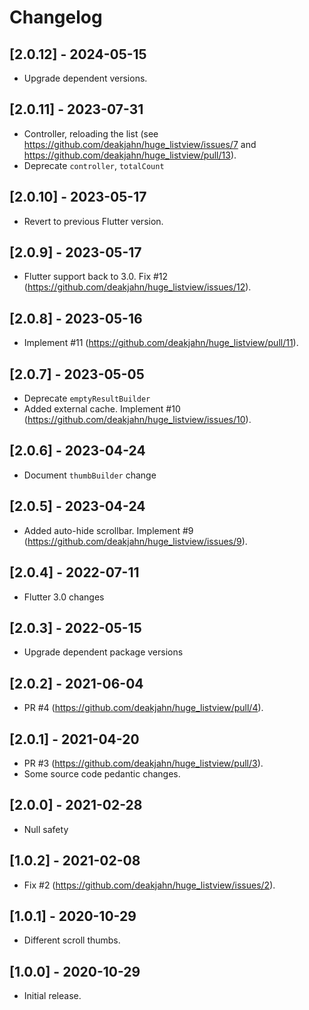 # Changelog

## [2.0.12] - 2024-05-15

* Upgrade dependent versions.

## [2.0.11] - 2023-07-31

* Controller, reloading the list (see https://github.com/deakjahn/huge_listview/issues/7 and https://github.com/deakjahn/huge_listview/pull/13).
* Deprecate `controller`, `totalCount`

## [2.0.10] - 2023-05-17

* Revert to previous Flutter version.

## [2.0.9] - 2023-05-17

* Flutter support back to 3.0. Fix #12 (https://github.com/deakjahn/huge_listview/issues/12).

## [2.0.8] - 2023-05-16

* Implement #11 (https://github.com/deakjahn/huge_listview/pull/11).

## [2.0.7] - 2023-05-05

* Deprecate `emptyResultBuilder`
* Added external cache. Implement #10 (https://github.com/deakjahn/huge_listview/issues/10).

## [2.0.6] - 2023-04-24

* Document `thumbBuilder` change

## [2.0.5] - 2023-04-24

* Added auto-hide scrollbar. Implement #9 (https://github.com/deakjahn/huge_listview/issues/9).

## [2.0.4] - 2022-07-11

* Flutter 3.0 changes

## [2.0.3] - 2022-05-15

* Upgrade dependent package versions

## [2.0.2] - 2021-06-04

* PR #4 (https://github.com/deakjahn/huge_listview/pull/4).

## [2.0.1] - 2021-04-20

* PR #3 (https://github.com/deakjahn/huge_listview/pull/3).
* Some source code pedantic changes.

## [2.0.0] - 2021-02-28

* Null safety

## [1.0.2] - 2021-02-08

* Fix #2 (https://github.com/deakjahn/huge_listview/issues/2).

## [1.0.1] - 2020-10-29

* Different scroll thumbs.

## [1.0.0] - 2020-10-29

* Initial release.
